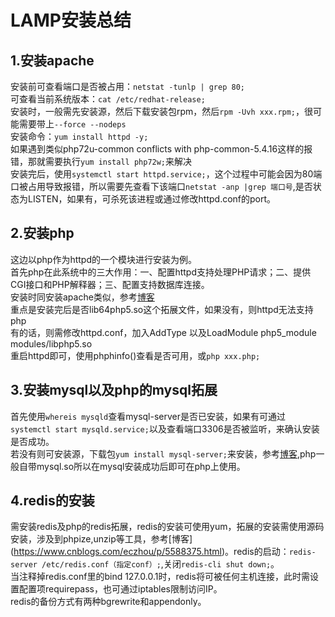 LAMP安装总结
===
1.安装apache
---
安装前可查看端口是否被占用：`netstat -tunlp | grep 80;`<br/>
可查看当前系统版本：`cat /etc/redhat-release;`<br/>
安装时，一般需先安装源，然后下载安装包rpm，然后`rpm -Uvh xxx.rpm;`，很可能需要带上`--force --nodeps`<br/>
安装命令：`yum install httpd -y;`<br/>
如果遇到类似php72u-common conflicts with php-common-5.4.16这样的报错，那就需要执行`yum install php72w;`来解决<br/>
安装完后，使用`systemctl start httpd.service;`，这个过程中可能会因为80端口被占用导致报错，所以需要先查看下该端口`netstat -anp |grep 端口号`,是否状态为LISTEN，如果有，可杀死该进程或通过修改httpd.conf的port。

2.安装php
---
这边以php作为httpd的一个模块进行安装为例。<br/>
首先php在此系统中的三大作用：一、配置httpd支持处理PHP请求；二、提供CGI接口和PHP解释器；三、配置支持数据库连接。<br/>
安装时同安装apache类似，参考[博客](https://yq.aliyun.com/articles/608093)<br/>
重点是安装完后是否lib64php5.so这个拓展文件，如果没有，则httpd无法支持php<br/>
有的话，则需修改httpd.conf，加入AddType 以及LoadModule php5_module modules/libphp5.so<br/>
重启httpd即可，使用phphinfo()查看是否可用，或`php xxx.php;`

3.安装mysql以及php的mysql拓展
---
首先使用`whereis mysqld`查看mysql-server是否已安装，如果有可通过`systemctl start mysqld.service;`以及查看端口3306是否被监听，来确认安装是否成功。<br/>
若没有则可安装源，下载包`yum install mysql-server;`来安装，参考[博客](https://www.cnblogs.com/julyme/p/5969626.html),php一般自带mysql.so所以在mysql安装成功后即可在php上使用。

4.redis的安装
---
需安装redis及php的redis拓展，redis的安装可使用yum，拓展的安装需使用源码安装，涉及到phpize,unzip等工具，参考[博客]<br/>(https://www.cnblogs.com/eczhou/p/5588375.html)。redis的启动：`redis-server /etc/redis.conf（指定conf）;`,关闭`redis-cli shut down;`。<br/>
当注释掉redis.conf里的bind 127.0.0.1时，redis将可被任何主机连接，此时需设置配置项requirepass，也可通过iptables限制访问IP。<br/>
redis的备份方式有两种bgrewrite和appendonly。
